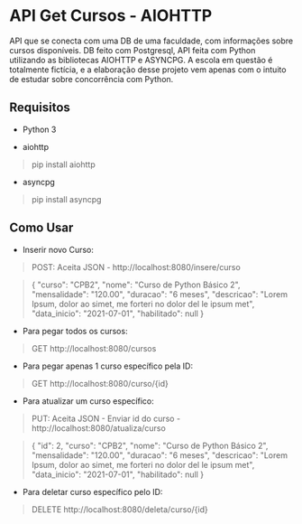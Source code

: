 # API Get Cursos - AIOHTTP
API que se conecta com uma DB de uma faculdade, com informações sobre cursos disponíveis.
DB feito com Postgresql, API feita com Python utilizando as bibliotecas AIOHTTP e ASYNCPG.
A escola em questão é totalmente fictícia, e a elaboração desse projeto vem apenas com o intuito de estudar sobre concorrência com Python.

## Requisitos
- Python 3

- aiohttp
> pip install aiohttp

- asyncpg
> pip install asyncpg

## Como Usar

- Inserir novo Curso:
>POST: Aceita JSON - 
>http://localhost:8080/insere/curso

>{
        "curso": "CPB2",
        "nome": "Curso de Python Básico 2",
        "mensalidade": "120.00",
        "duracao": "6 meses",
        "descricao": "Lorem Ipsum, dolor ao simet, me forteri no dolor del le ipsum met",
        "data_inicio": "2021-07-01",
        "habilitado": null
    }


- Para pegar todos os cursos:
>GET
>http://localhost:8080/cursos

- Para pegar apenas 1 curso específico pela ID:
>GET
>http://localhost:8080/curso/{id}

- Para atualizar um curso específico:
>PUT: Aceita JSON - Enviar id do curso -
http://localhost:8080/atualiza/curso

>{
        "id": 2,
        "curso": "CPB2",
        "nome": "Curso de Python Básico 2",
        "mensalidade": "120.00",
        "duracao": "6 meses",
        "descricao": "Lorem Ipsum, dolor ao simet, me forteri no dolor del le ipsum met",
        "data_inicio": "2021-07-01",
        "habilitado": null
    }

- Para deletar curso específico pelo ID:
>DELETE
>http://localhost:8080/deleta/curso/{id}
